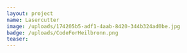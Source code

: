 ```yaml
---
layout: project
name: Lasercutter
image: /uploads/174205b5-adf1-4aab-8420-344b324ad0be.jpg
badge: /uploads/CodeForHeilbronn.png
teaser: 
---
```

